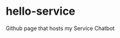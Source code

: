 # hello-service

Github page that hosts my Service Chatbot

<script src="https://cdn.cai.tools.sap/webchat/webchat.js" channelId="d5b61e0c-5fbc-4c26-bc0d-ed8bc24e0387" token="f9dd23219e376e4fbce810a2f65569a0" id="cai-webchat"></script>

